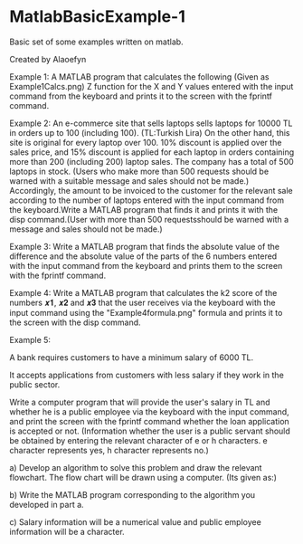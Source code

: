 # MatlabBasicExample-1
Basic set of some examples written on matlab.

Created by Alaoefyn

Example 1: 
A MATLAB program that calculates the following (Given as Example1Calcs.png)  Z function for the X and Y values entered with the input command from the keyboard and prints it to the screen with the fprintf command.

Example 2:
An e-commerce site that sells laptops sells laptops for 10000 TL in orders up to 100 (including 100). (TL:Turkish Lira)
On the other hand, this site is original for every laptop over 100.
10% discount is applied over the sales price, and 15% discount is applied for each laptop in orders containing more than 200 (including 200) laptop sales.
The company has a total of 500 laptops in stock.
(Users who make more than 500 requests should be warned with a suitable message and sales should not be made.) Accordingly, the amount to be invoiced to the customer for the relevant sale according to the number of laptops entered with the input command from the keyboard.Write a MATLAB program that finds it and prints it with the disp command.(User with more than 500 requestsshould be warned with a message and sales should not be made.)

Example 3:
Write a MATLAB program that finds the absolute value of the difference and the absolute value of the parts of the 6 numbers entered with the input command from the keyboard and prints them to the screen with the fprintf command.

Example 4:
Write a MATLAB program that calculates the k2 score of the numbers 𝒙𝟏, 𝒙𝟐 and 𝒙𝟑 that the user receives via the keyboard with the input command using the "Example4formula.png" formula and prints it to the screen with the disp command.


Example 5:

A bank requires customers to have a minimum salary of 6000 TL.

It accepts applications from customers with less salary if they work in the public sector.

Write a computer program that will provide the user's salary in TL and whether he is a public employee via the keyboard with the input command, and print the screen with the fprintf command whether the loan application is accepted or not. (Information whether the user is a public servant should be obtained by entering the relevant character of e or h characters. e character represents yes, h character represents no.)

a) Develop an algorithm to solve this problem and draw the relevant flowchart. The flow chart will be drawn using a computer. (Its given as:)

b) Write the MATLAB program corresponding to the algorithm you developed in part a.

c) Salary information will be a numerical value and public employee information will be a character.
